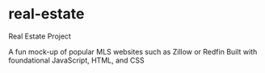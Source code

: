 # real-estate
Real Estate Project

A fun mock-up of popular MLS websites such as Zillow or Redfin
Built with foundational JavaScript, HTML, and CSS
